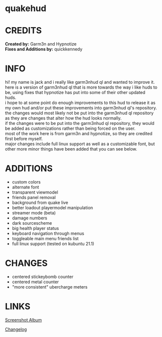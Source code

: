 # quakehud

<a>CREDITS</a>
====
**Created by:** Garm3n and Hypnotize<br>
**Fixes and Additions by:** quickkennedy

<a>INFO</a>
====
hi! my name is jack and i really like garm3nhud ql and wanted to improve it.<br>
here is a version of garm3nhud ql that is more towards the way i like huds to be, using fixes that hypnotize has put into some of their other updated huds.<br>
i hope to at some point do enough improvements to this hud to release it as my own hud and/or put these improvements into garm3nhud ql's repository.<br>
the changes would most likely not be put into the garm3nhud ql repository as they are changes that alter how the hud looks normally.<br>
if the changes were to be put into the garm3nhud ql repository, they would be added as customizations rather than being forced on the user.<br>
most of the work here is from garm3n and hypnotize, so they are credited first before myself.<br>
major changes include full linux support as well as a customizable font, but other more minor things have been added that you can see below.<br>


<a>ADDITIONS</a>
====
- custom colors
- alternate font
- transparent viewmodel
- friends panel removal
- background from quake live
- better loadout playermodel manipulation
- streamer mode (beta)
- damage numbers
- dark sourcescheme
- big health player status
- keyboard navigation through menus
- toggleable main menu friends list
- full linux support (tested on kubuntu 21.1)

<a>CHANGES</a>
====
- centered stickeybomb counter
- centered metal counter
- "more consistent" ubercharge meters

<a>LINKS</a>
====

[Screenshot Album](https://imgur.com/a/NuVAM)

[Changelog](https://github.com/quickkennedy/quakehud/commits/master)

